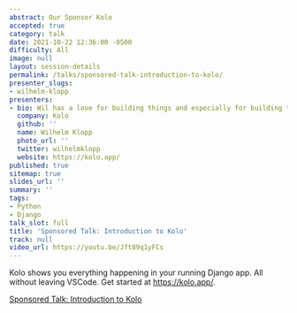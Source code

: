 ```yaml
---
abstract: Our Sponsor Kolo
accepted: true
category: talk
date: 2021-10-22 12:36:00 -0500
difficulty: All
image: null
layout: session-details
permalink: /talks/sponsored-talk-introduction-to-kolo/
presenter_slugs:
- wilhelm-klopp
presenters:
- bio: Wil has a love for building things and especially for building things with Django. He has been using Django for the past seven years to build Simple Poll, one of the most popular apps for Slack. More recently he has been working on Kolo, a tool to show you what your Django code is actually doing as it's running to help any Django user understand much more quickly what's going on and where potential problems might exist.
  company: Kolo
  github: ''
  name: Wilhelm Klopp
  photo_url: ''
  twitter: wilhelmklopp
  website: https://kolo.app/
published: true
sitemap: true
slides_url: ''
summary: ''
tags:
- Python
- Django
talk_slot: full
title: 'Sponsored Talk: Introduction to Kolo'
track: null
video_url: https://youtu.be/Jft89q1yFCs
---
```


Kolo shows you everything happening in your running Django app. All without leaving VSCode. Get started at <a href="https://kolo.app/">https://kolo.app/</a>.

<a href="https://2021.djangocon.us/talks/sponsored-talk-introduction-to-kolo/">Sponsored Talk: Introduction to Kolo</a>
